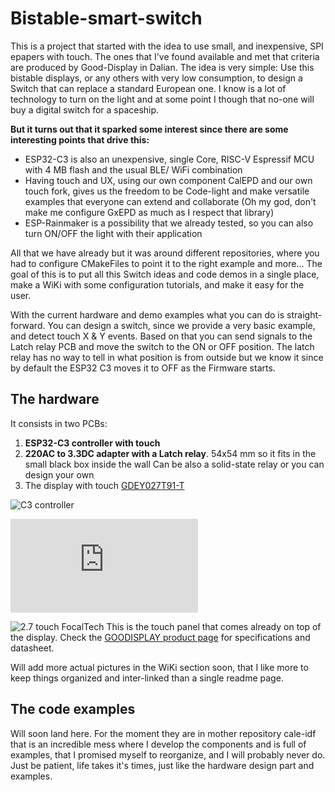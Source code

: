 # Bistable-smart-switch

This is a project that started with the idea to use small, and inexpensive, SPI epapers with touch. The ones that I've found available and met that criteria are produced by Good-Display in Dalian.
The idea is very simple: Use this bistable displays, or any others with very low consumption, to design a Switch that can replace a standard European one.
I know is a lot of technology to turn on the light and at some point I though that no-one will buy a digital switch for a spaceship.

**But it turns out that it sparked some interest since there are some interesting points that drive this:**

- ESP32-C3 is also an unexpensive, single Core, RISC-V Espressif MCU with 4 MB flash and the usual BLE/ WiFi combination
- Having touch and UX, using our own component CalEPD and our own touch fork, gives us the freedom to be Code-light and make versatile examples that everyone can extend and collaborate (Oh my god, don't make me configure GxEPD as much as I respect that library)
- ESP-Rainmaker is a possibility that we already tested, so you can also turn ON/OFF the light with their application

All that we have already but it was around different repositories, where you had to configure CMakeFiles to point it to the right example and more...
The goal of this is to put all this Switch ideas and code demos in a single place, make a WiKi with some configuration tutorials, and make it easy for the user.

With the current hardware and demo examples what you can do is straight-forward. You can design a switch, since we provide a very basic example, and detect touch X & Y events. Based on that you can send signals to the Latch relay PCB and move the switch to the ON or OFF position.
The latch relay has no way to tell in what position is from outside but we know it since by default the ESP32 C3 moves it to OFF as the Firmware starts.

## The hardware

It consists in two PCBs:

1. **ESP32-C3 controller with touch**
2. **220AC to 3.3DC adapter with a Latch relay**. 54x54 mm so it fits in the small black box inside the wall Can be also a solid-state relay or you can design your own
3. The display with touch [GDEY027T91-T](https://github.com/martinberlin/cale-idf/wiki/Good-Display-gdey027T91)

![C3 controller](https://user-images.githubusercontent.com/2692928/218306248-25cc7c8f-0f09-4286-9bbc-a478964cdd3d.png)

![STL 3D](https://github.com/martinberlin/H-spi-adapters/blob/master/220AC-mini-C3-board/schematics/220ac-mini-c3-board.stl)

![2.7 touch FocalTech](https://www.good-display.com/repository/image/106fd348-0392-42a0-bdef-cf9f7e4926bb.jpg)
This is the touch panel that comes already on top of the display. Check the [GOODISPLAY product page](https://www.good-display.com/product/2.7-inch-touch-screen,-for-2.7-inch-e-paper-display-259.html) for specifications and datasheet.

Will add more actual pictures in the WiKi section soon, that I like more to keep things organized and inter-linked than a single readme page.

## The code examples

Will soon land here. For the moment they are in mother repository cale-idf that is an incredible mess where I develop the components and is full of examples, that I promised myself to reorganize, and I will probably never do.
Just be patient, life takes it's times, just like the hardware design part and examples.


